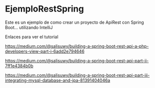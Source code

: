 ﻿# EjemploRestSpring
Este es un ejemplo de como crear un proyecto de ApiRest con Spring Boot... utilizando IntelliJ 

Enlaces para ver el tutorial

https://medium.com/@salisuwy/building-a-spring-boot-rest-api-a-php-developers-view-part-i-6add2e794646

https://medium.com/@salisuwy/building-a-spring-boot-rest-api-part-ii-7ff1e4384b0b

https://medium.com/@salisuwy/building-a-spring-boot-rest-api-part-iii-integrating-mysql-database-and-jpa-81391404046a
